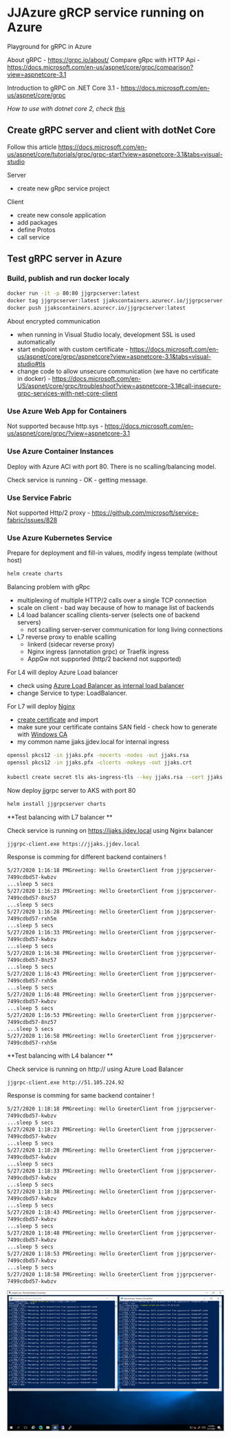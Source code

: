 # JJAzure gRCP service running on Azure
Playground for gRPC in Azure

About gRPC - https://grpc.io/about/
Compare gRpc with HTTP Api - https://docs.microsoft.com/en-us/aspnet/core/grpc/comparison?view=aspnetcore-3.1

Introduction to gRPC on .NET Core 3.1 - https://docs.microsoft.com/en-us/aspnet/core/grpc

*How to use with dotnet core 2, check [this](\src-dotnet2\readme.md)*

## Create gRPC server and client with dotNet Core

Follow this article https://docs.microsoft.com/en-us/aspnet/core/tutorials/grpc/grpc-start?view=aspnetcore-3.1&tabs=visual-studio

Server

- create new gRpc service project

Client

- create new console application
- add packages
- define Protos
- call service

## Test gRPC server in Azure

### Build, publish and run docker localy

```bash
docker run -it -p 80:80 jjgrpcserver:latest
docker tag jjgrpcserver:latest jjakscontainers.azurecr.io/jjgrpcserver:latest
docker push jjakscontainers.azurecr.io/jjgrpcserver:latest
``` 

About encrypted communication

- when running in Visual Studio localy, development SSL is used automatically
- start endpoint with custom certificate - https://docs.microsoft.com/en-us/aspnet/core/grpc/aspnetcore?view=aspnetcore-3.1&tabs=visual-studio#tls
- change code to allow unsecure communication (we have no certificate in docker) - https://docs.microsoft.com/en-US/aspnet/core/grpc/troubleshoot?view=aspnetcore-3.1#call-insecure-grpc-services-with-net-core-client

### Use Azure Web App for Containers

Not supported because http.sys - https://docs.microsoft.com/en-us/aspnet/core/grpc/?view=aspnetcore-3.1

### Use Azure Container Instances

Deploy with Azure ACI with port 80. There is no scalling/balancing model.

Check service is running - OK - getting message.

### Use Service Fabric

Not supported Http/2 proxy - https://github.com/microsoft/service-fabric/issues/828

### Use Azure Kubernetes Service

Prepare for deployment and fill-in values, modify ingess template (without host)

```bash
helm create charts
```

Balancing problem with gRpc

- multiplexing of multiple HTTP/2 calls over a single TCP connection
- scale on client - bad way because of how to manage list of backends
- L4 load balancer scalling clients-server (selects one of backend servers)
   - not scalling server-server communication for long living connections
- L7 reverse proxy to enable scalling
  - linkerd (sidecar reverse proxy)
  - Nginx ingress (annotation grpc) or Traefik ingress 
  - AppGw not supported (http/2 backend not supported)

For L4 will deploy Azure Load balancer 

- check using [Azure Load Balancer as internal load balancer](https://docs.microsoft.com/en-us/azure/aks/internal-lb)
- change Service to type: LoadBalancer. 

For L7 will deploy [Nginx](https://docs.microsoft.com/en-us/azure/aks/ingress-basic)

- [create certificate](https://docs.microsoft.com/en-us/azure/aks/ingress-own-tls) and import
- make sure your certificate contains SAN field - check how to generate with [Windows CA](https://www.aventistech.com/2019/08/generate-csr-from-windows-server-with-san-subject-alternative-name/)
- my common name jjaks.jjdev.local for internal ingress

```bash
openssl pkcs12 -in jjaks.pfx -nocerts -nodes -out jjaks.rsa
openssl pkcs12 -in jjaks.pfx -clcerts -nokeys -out jjaks.crt

kubectl create secret tls aks-ingress-tls --key jjaks.rsa --cert jjaks.crt
```

Now deploy jjgrpc server to AKS with port 80

```bash
helm install jjgrpcserver charts
```

**Test balancing with L7 balancer **

Check service is running on https://jjaks.jjdev.local using Nginx balancer

```
jjgrpc-client.exe https://jjaks.jjdev.local
```

Response is comming for different backend containers !

```
5/27/2020 1:16:18 PMGreeting: Hello GreeterClient from jjgrpcserver-7499cdbd57-kwbzv
...sleep 5 secs
5/27/2020 1:16:23 PMGreeting: Hello GreeterClient from jjgrpcserver-7499cdbd57-8nz57
...sleep 5 secs
5/27/2020 1:16:28 PMGreeting: Hello GreeterClient from jjgrpcserver-7499cdbd57-rxh5m
...sleep 5 secs
5/27/2020 1:16:33 PMGreeting: Hello GreeterClient from jjgrpcserver-7499cdbd57-kwbzv
...sleep 5 secs
5/27/2020 1:16:38 PMGreeting: Hello GreeterClient from jjgrpcserver-7499cdbd57-8nz57
...sleep 5 secs
5/27/2020 1:16:43 PMGreeting: Hello GreeterClient from jjgrpcserver-7499cdbd57-rxh5m
...sleep 5 secs
5/27/2020 1:16:48 PMGreeting: Hello GreeterClient from jjgrpcserver-7499cdbd57-kwbzv
...sleep 5 secs
5/27/2020 1:16:53 PMGreeting: Hello GreeterClient from jjgrpcserver-7499cdbd57-8nz57
...sleep 5 secs
5/27/2020 1:16:58 PMGreeting: Hello GreeterClient from jjgrpcserver-7499cdbd57-rxh5m
```

**Test balancing with L4 balancer **

Check service is running on http://<public-ip> using Azure Load Balancer

```
jjgrpc-client.exe http://51.105.224.92
```

Response is comming for same backend container !

```
5/27/2020 1:18:18 PMGreeting: Hello GreeterClient from jjgrpcserver-7499cdbd57-kwbzv
...sleep 5 secs
5/27/2020 1:18:23 PMGreeting: Hello GreeterClient from jjgrpcserver-7499cdbd57-kwbzv
...sleep 5 secs
5/27/2020 1:18:28 PMGreeting: Hello GreeterClient from jjgrpcserver-7499cdbd57-kwbzv
...sleep 5 secs
5/27/2020 1:18:33 PMGreeting: Hello GreeterClient from jjgrpcserver-7499cdbd57-kwbzv
...sleep 5 secs
5/27/2020 1:18:38 PMGreeting: Hello GreeterClient from jjgrpcserver-7499cdbd57-kwbzv
...sleep 5 secs
5/27/2020 1:18:43 PMGreeting: Hello GreeterClient from jjgrpcserver-7499cdbd57-kwbzv
...sleep 5 secs
5/27/2020 1:18:48 PMGreeting: Hello GreeterClient from jjgrpcserver-7499cdbd57-kwbzv
...sleep 5 secs
5/27/2020 1:18:53 PMGreeting: Hello GreeterClient from jjgrpcserver-7499cdbd57-kwbzv
...sleep 5 secs
5/27/2020 1:18:58 PMGreeting: Hello GreeterClient from jjgrpcserver-7499cdbd57-kwbzv
```

![Result](media/result.png)